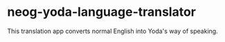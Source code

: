 # neog-yoda-language-translator
 This translation app converts normal English into Yoda's way of speaking.

